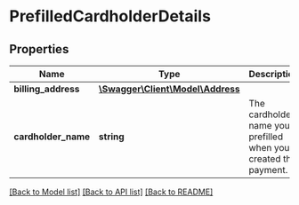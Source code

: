 # PrefilledCardholderDetails

## Properties
Name | Type | Description | Notes
------------ | ------------- | ------------- | -------------
**billing_address** | [**\Swagger\Client\Model\Address**](Address.md) |  | [optional] 
**cardholder_name** | **string** | The cardholder name you prefilled when you created this payment. | [optional] 

[[Back to Model list]](../../README.md#documentation-for-models) [[Back to API list]](../../README.md#documentation-for-api-endpoints) [[Back to README]](../../README.md)

